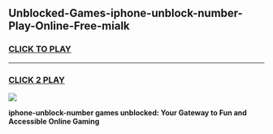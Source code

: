 
## Unblocked-Games-iphone-unblock-number-Play-Online-Free-mialk
<h3>
<a href="https://premium76.site?title=iphone-unblock-number&ref=26A">CLICK TO PLAY</a></h3>
<hr>

<h3>
<a href="https://premium76.site?title=iphone-unblock-number&ref=26A">CLICK 2 PLAY</a>
  
</h3>

<a href="https://premium76.site?title=iphone-unblock-number&ref=26A"><img src="https://clearcache.store/games.png"></a>


**iphone-unblock-number games unblocked: Your Gateway to Fun and Accessible Online Gaming**
